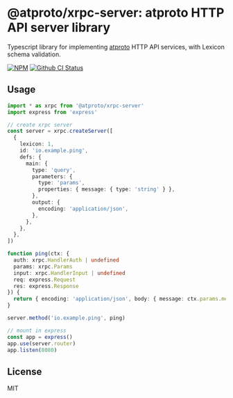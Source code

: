 # @atproto/xrpc-server: atproto HTTP API server library

Typescript library for implementing [atproto](https://atproto.com) HTTP API services, with Lexicon schema validation.

[![NPM](https://img.shields.io/npm/v/@atproto/xrpc-server)](https://www.npmjs.com/package/@atproto/xrpc-server)
[![Github CI Status](https://github.com/bluesky-social/atproto/actions/workflows/repo.yaml/badge.svg)](https://github.com/bluesky-social/atproto/actions/workflows/repo.yaml)

## Usage

```typescript
import * as xrpc from '@atproto/xrpc-server'
import express from 'express'

// create xrpc server
const server = xrpc.createServer([
  {
    lexicon: 1,
    id: 'io.example.ping',
    defs: {
      main: {
        type: 'query',
        parameters: {
          type: 'params',
          properties: { message: { type: 'string' } },
        },
        output: {
          encoding: 'application/json',
        },
      },
    },
  },
])

function ping(ctx: {
  auth: xrpc.HandlerAuth | undefined
  params: xrpc.Params
  input: xrpc.HandlerInput | undefined
  req: express.Request
  res: express.Response
}) {
  return { encoding: 'application/json', body: { message: ctx.params.message } }
}

server.method('io.example.ping', ping)

// mount in express
const app = express()
app.use(server.router)
app.listen(8080)
```

## License

MIT
